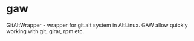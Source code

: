 # gaw
GitAltWrapper - wrapper for git.alt system in AltLinux.
GAW allow quickly working with git, girar, rpm etc.
